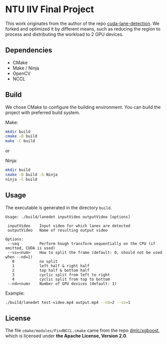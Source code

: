 # NTU IIV Final Project
This work originates from the author of the repo [cuda-lane-detection](https://github.com/jonaspfab/cuda-lane-detection).
We forked and optimized it by different means, such as reducing the region to process and distributing the workload to 2 GPU devices.

## Dependencies
- CMake
- Make / Ninja
- OpenCV
- NCCL

## Build
We chose CMake to configure the building environment.
You can build the project with preferred build system.

Make:
```sh
mkdir build
cmake -B build
make -C build
```

or

Ninja:
```sh
mkdir build
cmake -B build -G Ninja
ninja -C build
```

## Usage
The executable is generated in the directory `build`.

```
Usage: ./build/lanedet inputVideo outputVideo [options]

 inputVideo    Input video for which lanes are detected
 outputVideo   Name of resulting output video

Options:
 --seq         Perform hough transform sequentially on the CPU (if omitted, CUDA is used)
 --ss=<num>    How to split the frame (default: 0, should not be used when --nd=1)
   0           no split
   1           left half & right half
   2           top half & bottom half
   3           cyclic split from left to right
   4           cyclic split from top to bottom
 --nd=<num>    Number of GPU devices (default: 1)
```

Example:
```sh
./build/lanedet test-video.mp4 output.mp4 --nd=2 --ss=1
```

## License
The file `cmake/modules/FindNCCL.cmake` came from the repo [dmlc/xgboost](https://github.com/dmlc/xgboost/blob/master/cmake/modules/FindNccl.cmake),
which is licensed under **the Apache License, Version 2.0**.